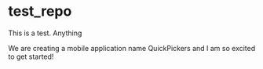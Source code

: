 # test_repo
This is a test.
Anything

We are creating a mobile application name QuickPickers and I am so excited to get started! 
